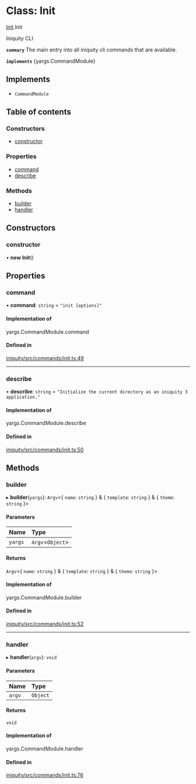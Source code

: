 # Class: Init

[Init](../modules/Init.md).Init

Iniquity CLI

**`summary`** The main entry into all iniquity cli commands that are available.

**`implements`** {yargs.CommandModule}

## Implements

- `CommandModule`

## Table of contents

### Constructors

- [constructor](Init.Init-1.md#constructor)

### Properties

- [command](Init.Init-1.md#command)
- [describe](Init.Init-1.md#describe)

### Methods

- [builder](Init.Init-1.md#builder)
- [handler](Init.Init-1.md#handler)

## Constructors

### constructor

• **new Init**()

## Properties

### command

• **command**: `string` = `"init [options]"`

#### Implementation of

yargs.CommandModule.command

#### Defined in

[iniquity/src/commands/init.ts:49](https://github.com/iniquitybbs/iniquity/blob/d7c93a1/packages/iniquity/src/commands/init.ts#L49)

___

### describe

• **describe**: `string` = `"Initialize the current directory as an iniquity 3 application."`

#### Implementation of

yargs.CommandModule.describe

#### Defined in

[iniquity/src/commands/init.ts:50](https://github.com/iniquitybbs/iniquity/blob/d7c93a1/packages/iniquity/src/commands/init.ts#L50)

## Methods

### builder

▸ **builder**(`yargs`): `Argv`<{ `name`: `string`  } & { `template`: `string`  } & { `theme`: `string`  }\>

#### Parameters

| Name | Type |
| :------ | :------ |
| `yargs` | `Argv`<`Object`\> |

#### Returns

`Argv`<{ `name`: `string`  } & { `template`: `string`  } & { `theme`: `string`  }\>

#### Implementation of

yargs.CommandModule.builder

#### Defined in

[iniquity/src/commands/init.ts:52](https://github.com/iniquitybbs/iniquity/blob/d7c93a1/packages/iniquity/src/commands/init.ts#L52)

___

### handler

▸ **handler**(`argv`): `void`

#### Parameters

| Name | Type |
| :------ | :------ |
| `argv` | `Object` |

#### Returns

`void`

#### Implementation of

yargs.CommandModule.handler

#### Defined in

[iniquity/src/commands/init.ts:76](https://github.com/iniquitybbs/iniquity/blob/d7c93a1/packages/iniquity/src/commands/init.ts#L76)
